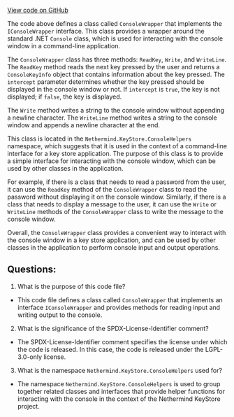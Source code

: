 [View code on GitHub](https://github.com/nethermindeth/nethermind/Nethermind.KeyStore/ConsoleHelpers/ConsoleWrapper.cs)

The code above defines a class called `ConsoleWrapper` that implements the `IConsoleWrapper` interface. This class provides a wrapper around the standard .NET `Console` class, which is used for interacting with the console window in a command-line application. 

The `ConsoleWrapper` class has three methods: `ReadKey`, `Write`, and `WriteLine`. The `ReadKey` method reads the next key pressed by the user and returns a `ConsoleKeyInfo` object that contains information about the key pressed. The `intercept` parameter determines whether the key pressed should be displayed in the console window or not. If `intercept` is `true`, the key is not displayed; if `false`, the key is displayed.

The `Write` method writes a string to the console window without appending a newline character. The `WriteLine` method writes a string to the console window and appends a newline character at the end.

This class is located in the `Nethermind.KeyStore.ConsoleHelpers` namespace, which suggests that it is used in the context of a command-line interface for a key store application. The purpose of this class is to provide a simple interface for interacting with the console window, which can be used by other classes in the application. 

For example, if there is a class that needs to read a password from the user, it can use the `ReadKey` method of the `ConsoleWrapper` class to read the password without displaying it on the console window. Similarly, if there is a class that needs to display a message to the user, it can use the `Write` or `WriteLine` methods of the `ConsoleWrapper` class to write the message to the console window.

Overall, the `ConsoleWrapper` class provides a convenient way to interact with the console window in a key store application, and can be used by other classes in the application to perform console input and output operations.
## Questions: 
 1. What is the purpose of this code file?
- This code file defines a class called `ConsoleWrapper` that implements an interface `IConsoleWrapper` and provides methods for reading input and writing output to the console.

2. What is the significance of the SPDX-License-Identifier comment?
- The SPDX-License-Identifier comment specifies the license under which the code is released. In this case, the code is released under the LGPL-3.0-only license.

3. What is the namespace `Nethermind.KeyStore.ConsoleHelpers` used for?
- The namespace `Nethermind.KeyStore.ConsoleHelpers` is used to group together related classes and interfaces that provide helper functions for interacting with the console in the context of the Nethermind KeyStore project.